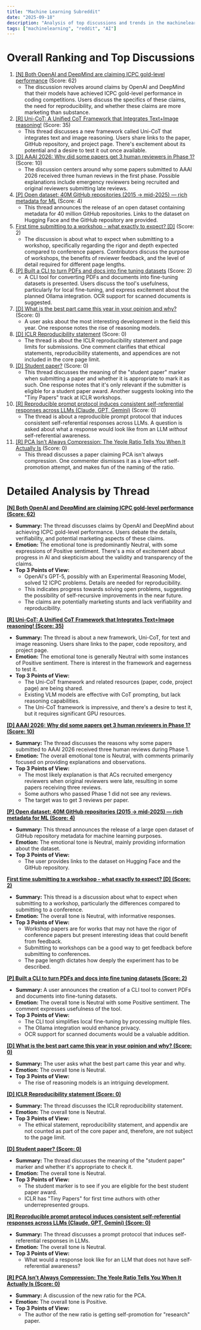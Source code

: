 ```yaml
---
title: "Machine Learning Subreddit"
date: "2025-09-18"
description: "Analysis of top discussions and trends in the machinelearning subreddit"
tags: ["machinelearning", "reddit", "AI"]
---
```


# Overall Ranking and Top Discussions
1.  [[N] Both OpenAI and DeepMind are claiming ICPC gold-level performance](https://www.reddit.com/r/MachineLearning/comments/1njny8k/n_both_openai_and_deepmind_are_claiming_icpc/) (Score: 62)
    *   The discussion revolves around claims by OpenAI and DeepMind that their models have achieved ICPC gold-level performance in coding competitions. Users discuss the specifics of these claims, the need for reproducibility, and whether these claims are more marketing than substance.
2.  [[R] Uni-CoT: A Unified CoT Framework that Integrates Text+Image reasoning!](https://www.reddit.com/gallery/1nk0txd) (Score: 35)
    *   This thread discusses a new framework called Uni-CoT that integrates text and image reasoning. Users share links to the paper, GitHub repository, and project page. There's excitement about its potential and a desire to test it out once available.
3.  [[D] AAAI 2026: Why did some papers get 3 human reviewers in Phase 1?](https://www.reddit.com/r/MachineLearning/comments/1nk1b7o/d_aaai_2026_why_did_some_papers_get_3_human/) (Score: 10)
    *   The discussion centers around why some papers submitted to AAAI 2026 received three human reviews in the first phase. Possible explanations include emergency reviewers being recruited and original reviewers submitting late reviews.
4.  [[P] Open dataset: 40M GitHub repositories (2015 → mid-2025) — rich metadata for ML](https://www.reddit.com/r/MachineLearning/comments/1nkhqgn/p_open_dataset_40m_github_repositories_2015/) (Score: 4)
    *   This thread announces the release of an open dataset containing metadata for 40 million GitHub repositories. Links to the dataset on Hugging Face and the GitHub repository are provided.
5.  [First time submitting to a workshop - what exactly to expect? [D]](https://www.reddit.com/r/MachineLearning/comments/1nkcfgc/first_time_submitting_to_a_workshop_what_exactly/) (Score: 2)
    *   The discussion is about what to expect when submitting to a workshop, specifically regarding the rigor and depth expected compared to conference papers. Contributors discuss the purpose of workshops, the benefits of reviewer feedback, and the level of detail required for different page lengths.
6.  [[P] Built a CLI to turn PDFs and docs into fine tuning datasets](https://www.reddit.com/r/MachineLearning/comments/1nka2g3/p_built_a_cli_to_turn_pdfs_and_docs_into_fine/) (Score: 2)
    *   A CLI tool for converting PDFs and documents into fine-tuning datasets is presented. Users discuss the tool's usefulness, particularly for local fine-tuning, and express excitement about the planned Ollama integration. OCR support for scanned documents is suggested.
7.  [[D] What is the best part came this year in your opinion and why?](https://www.reddit.com/r/MachineLearning/comments/1nk0uvm/d_what_is_the_best_part_came_this_year_in_your/) (Score: 0)
    *   A user asks about the most interesting development in the field this year. One response notes the rise of reasoning models.
8.  [[D] ICLR Reproducibility statement](https://www.reddit.com/r/MachineLearning/comments/1njzuje/d_iclr_reproducibility_statement/) (Score: 0)
    *   The thread is about the ICLR reproducibility statement and page limits for submissions. One comment clarifies that ethical statements, reproducibility statements, and appendices are not included in the core page limit.
9.  [[D] Student paper?](https://www.reddit.com/r/MachineLearning/comments/1njuo8h/d_student_paper/) (Score: 0)
    *   This thread discusses the meaning of the "student paper" marker when submitting a paper and whether it is appropriate to mark it as such. One response notes that it's only relevant if the submitter is eligible for a student paper award. Another suggests looking into the "Tiny Papers" track at ICLR workshops.
10. [[R] Reproducible prompt protocol induces consistent self-referential responses across LLMs (Claude, GPT, Gemini)](https://www.reddit.com/r/MachineLearning/comments/1njp1ly/r_reproducible_prompt_protocol_induces_consistent/) (Score: 0)
    *   The thread is about a reproducible prompt protocol that induces consistent self-referential responses across LLMs. A question is asked about what a response would look like from an LLM *without* self-referential awareness.
11. [[R] PCA Isn’t Always Compression: The Yeole Ratio Tells You When It Actually Is](https://www.reddit.com/r/MachineLearning/comments/1nkgguy/r_pca_isnt_always_compression_the_yeole_ratio/) (Score: 0)
    *   This thread discusses a paper claiming PCA isn't always compression. One commenter dismisses it as a low-effort self-promotion attempt, and makes fun of the naming of the ratio.

# Detailed Analysis by Thread
**[[N] Both OpenAI and DeepMind are claiming ICPC gold-level performance (Score: 62)](https://www.reddit.com/r/MachineLearning/comments/1njny8k/n_both_openai_and_deepmind_are_claiming_icpc/)**
*   **Summary:** The thread discusses claims by OpenAI and DeepMind about achieving ICPC gold-level performance. Users debate the details, verifiability, and potential marketing aspects of these claims.
*   **Emotion:** The emotional tone is predominantly Neutral, with some expressions of Positive sentiment. There's a mix of excitement about progress in AI and skepticism about the validity and transparency of the claims.
*   **Top 3 Points of View:**
    *   OpenAI's GPT-5, possibly with an Experimental Reasoning Model, solved 12 ICPC problems. Details are needed for reproducibility.
    *   This indicates progress towards solving open problems, suggesting the possibility of self-recursive improvements in the near future.
    *   The claims are potentially marketing stunts and lack verifiability and reproducibility.

**[[R] Uni-CoT: A Unified CoT Framework that Integrates Text+Image reasoning! (Score: 35)](https://www.reddit.com/gallery/1nk0txd)**
*   **Summary:**  The thread is about a new framework, Uni-CoT, for text and image reasoning. Users share links to the paper, code repository, and project page.
*   **Emotion:** The emotional tone is generally Neutral with some instances of Positive sentiment. There is interest in the framework and eagerness to test it.
*   **Top 3 Points of View:**
    *   The Uni-CoT framework and related resources (paper, code, project page) are being shared.
    *   Existing VLM models are effective with CoT prompting, but lack reasoning capabilities.
    *   The Uni-CoT framework is impressive, and there's a desire to test it, but it requires significant GPU resources.

**[[D] AAAI 2026: Why did some papers get 3 human reviewers in Phase 1? (Score: 10)](https://www.reddit.com/r/MachineLearning/comments/1nk1b7o/d_aaai_2026_why_did_some_papers_get_3_human/)**
*   **Summary:** The thread discusses the reasons why some papers submitted to AAAI 2026 received three human reviews during Phase 1.
*   **Emotion:** The overall emotional tone is Neutral, with comments primarily focused on providing explanations and observations.
*   **Top 3 Points of View:**
    *   The most likely explanation is that ACs recruited emergency reviewers when original reviewers were late, resulting in some papers receiving three reviews.
    *   Some authors who passed Phase 1 did not see any reviews.
    *   The target was to get 3 reviews per paper.

**[[P] Open dataset: 40M GitHub repositories (2015 → mid-2025) — rich metadata for ML (Score: 4)](https://www.reddit.com/r/MachineLearning/comments/1nkhqgn/p_open_dataset_40m_github_repositories_2015/)**
*   **Summary:** This thread announces the release of a large open dataset of GitHub repository metadata for machine learning purposes.
*   **Emotion:** The emotional tone is Neutral, mainly providing information about the dataset.
*   **Top 3 Points of View:**
    *   The user provides links to the dataset on Hugging Face and the GitHub repository.

**[First time submitting to a workshop - what exactly to expect? [D] (Score: 2)](https://www.reddit.com/r/MachineLearning/comments/1nkcfgc/first_time_submitting_to_a_workshop_what_exactly/)**
*   **Summary:** This thread is a discussion about what to expect when submitting to a workshop, particularly the differences compared to submitting to a conference.
*   **Emotion:** The overall tone is Neutral, with informative responses.
*   **Top 3 Points of View:**
    *   Workshop papers are for works that may not have the rigor of conference papers but present interesting ideas that could benefit from feedback.
    *   Submitting to workshops can be a good way to get feedback before submitting to conferences.
    *   The page length dictates how deeply the experiment has to be described.

**[[P] Built a CLI to turn PDFs and docs into fine tuning datasets (Score: 2)](https://www.reddit.com/r/MachineLearning/comments/1nka2g3/p_built_a_cli_to_turn_pdfs_and_docs_into_fine/)**
*   **Summary:** A user announces the creation of a CLI tool to convert PDFs and documents into fine-tuning datasets.
*   **Emotion:** The overall tone is Neutral with some Positive sentiment. The comment expresses usefulness of the tool.
*   **Top 3 Points of View:**
    *   The CLI tool simplifies local fine-tuning by processing multiple files.
    *   The Ollama integration would enhance privacy.
    *   OCR support for scanned documents would be a valuable addition.

**[[D] What is the best part came this year in your opinion and why? (Score: 0)](https://www.reddit.com/r/MachineLearning/comments/1nk0uvm/d_what_is_the_best_part_came_this_year_in_your/)**
*   **Summary:** The user asks what the best part came this year and why.
*   **Emotion:** The overall tone is Neutral.
*   **Top 3 Points of View:**
    *   The rise of reasoning models is an intriguing development.

**[[D] ICLR Reproducibility statement (Score: 0)](https://www.reddit.com/r/MachineLearning/comments/1njzuje/d_iclr_reproducibility_statement/)**
*   **Summary:** The thread discusses the ICLR reproducibility statement.
*   **Emotion:** The overall tone is Neutral.
*   **Top 3 Points of View:**
    *   The ethical statement, reproducibility statement, and appendix are not counted as part of the core paper and, therefore, are not subject to the page limit.

**[[D] Student paper? (Score: 0)](https://www.reddit.com/r/MachineLearning/comments/1njuo8h/d_student_paper/)**
*   **Summary:** The thread discusses the meaning of the "student paper" marker and whether it's appropriate to check it.
*   **Emotion:** The overall tone is Neutral.
*   **Top 3 Points of View:**
    *   The student marker is to see if you are eligible for the best student paper award.
    *   ICLR has "Tiny Papers" for first time authors with other underrepresented groups.

**[[R] Reproducible prompt protocol induces consistent self-referential responses across LLMs (Claude, GPT, Gemini) (Score: 0)](https://www.reddit.com/r/MachineLearning/comments/1njp1ly/r_reproducible_prompt_protocol_induces_consistent/)**
*   **Summary:** The thread discusses a prompt protocol that induces self-referential responses in LLMs.
*   **Emotion:** The overall tone is Neutral.
*   **Top 3 Points of View:**
    *   What would a response look like for an LLM that does not have self-referential awareness?

**[[R] PCA Isn’t Always Compression: The Yeole Ratio Tells You When It Actually Is (Score: 0)](https://www.reddit.com/r/MachineLearning/comments/1nkgguy/r_pca_isnt_always_compression_the_yeole_ratio/)**
*   **Summary:** A discussion of the new ratio for the PCA.
*   **Emotion:** The overall tone is Positive.
*   **Top 3 Points of View:**
    *   The author of the new ratio is getting self-promotion for "research" paper.
